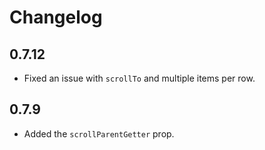 # Changelog

## 0.7.12
- Fixed an issue with `scrollTo` and multiple items per row.

## 0.7.9
- Added the `scrollParentGetter` prop.
